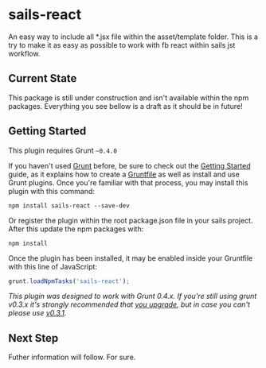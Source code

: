 # sails-react
An easy way to include all *.jsx file within the asset/template folder.
This is a try to make it as easy as possible to work with fb react within sails jst workflow.

## Current State
This package is still under construction and isn't available within the npm packages.
Everything you see bellow is a draft as it should be in future!

## Getting Started
This plugin requires Grunt `~0.4.0`

If you haven't used [Grunt](http://gruntjs.com/) before, be sure to check out the [Getting Started](http://gruntjs.com/getting-started) guide, as it explains how to create a [Gruntfile](http://gruntjs.com/sample-gruntfile) as well as install and use Grunt plugins. Once you're familiar with that process, you may install this plugin with this command:

```shell
npm install sails-react --save-dev
```

Or register the plugin within the root package.json file in your sails project.
After this update the npm packages with:

```shell
npm install
```

Once the plugin has been installed, it may be enabled inside your Gruntfile with this line of JavaScript:

```js
grunt.loadNpmTasks('sails-react');
```

*This plugin was designed to work with Grunt 0.4.x. If you're still using grunt v0.3.x it's strongly recommended that [you upgrade](http://gruntjs.com/upgrading-from-0.3-to-0.4), but in case you can't please use [v0.3.1](https://github.com/gruntjs/grunt-contrib-jst/tree/grunt-0.3-stable).*

## Next Step
Futher information will follow. For sure.